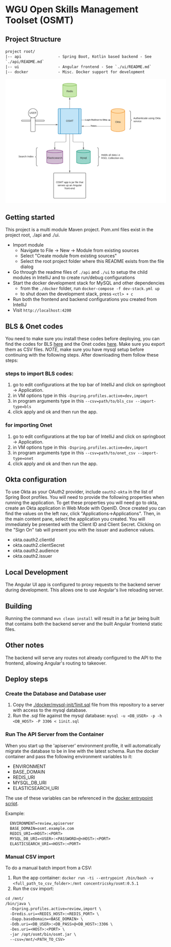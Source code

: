 # WGU Open Skills Management Toolset (OSMT)

## Project Structure
    project root/
    |-- api                - Spring Boot, Kotlin based backend - See `./api/README.md`
    |-- ui                 - Angular frontend - See `./ui/README.md`
    |-- docker             - Misc. Docker support for development


![OSMT architectural overview](./ui/src/assets/Architectural-Diagram1.png)
## Getting started
This project is a multi module Maven project. Pom.xml files exist in the project root, ./api and ./ui.  
  * Import module
      * Navigate to File -> New -> Module from existing sources
      * Select "Create module from existing sources"
      * Select the root project folder where this README exists from the file dialog
  * Go through the readme files of `./api` and `./ui` to setup the child modules in IntelliJ and to create run/debug configurations 
  * Start the docker development stack for MySQL and other dependencies
    * from the `./docker` folder, run `docker-compose -f dev-stack.yml up`
    * to shut down the development stack, press `<ctl> + c`  
  * Run both the frontend and backend configurations you created from IntelliJ
  * Visit `http://localhost:4200`

## BLS & Onet codes
You need to make sure you install these codes before deploying, you can find the codes for BLS [here](https://www.bls.gov/soc/2018/#materials)
and the Onet codes [here](https://www.onetcenter.org/database.html#occ). Make sure you export them as CSV files.
*NOTE*, make sure you have mysql setup before continuing with the following steps. After downloading them follow these steps:
### steps to import BLS codes:
1. go to edit configurations at the top bar of IntelliJ and click on springboot -> Application.
2. in VM options type in this ```-Dspring.profiles.active=dev,import```
3. in program arguments type in this ```--csv=path/to/bls_csv --import-type=bls ```
4. click apply and ok and then run the app.

### for importing Onet
1. go to edit configurations at the top bar of IntelliJ and click on springboot -> Application.
2. in VM options type in this ```-Dspring.profiles.active=dev,import```
3. in program arguments type in this ```--csv=path/to/onet_csv --import-type=onet ```
4. click apply and ok and then run the app.

## Okta configuration
To use Okta as your OAuth2 provider, include `oauth2-okta` in the list of Spring Boot profiles. You will need to provide the
following properties when running the application. To get these properties you will need go to okta, create an
Okta application in Web Mode with OpenID. Once created you can find the values on the left nav, click "Applications->Applications".
Then, in the main content pane, select the application you created. You will immediately be presented with
the Client ID and Client Secret. Clicking on the "Sign On" tab will present you with the issuer and audience values.
 * okta.oauth2.clientId      
 * okta.oauth2.clientSecret
 * okta.oauth2.audience
 * okta.oauth2.issuer
 
## Local Development
The Angular UI app is configured to proxy requests to the backend server during development. This allows one to use Angular's live reloading server.

## Building
Running the command `mvn clean install` will result in a fat jar being built that contains both the backend server and the built Angular frontend static files.

## Other notes
The backend will serve any routes not already configured to the API to the frontend, allowing Angular's routing to takeover. 

## Deploy steps
### Create the Database and Database user
1. Copy the [./docker/mysql-init/1init.sql](docker/mysql-init/1init.sql) file from this repository to a server with access to the mysql database.
1. Run the .sql file against the mysql database: `mysql -u <DB_USER> -p -h <DB_HOST> -P 3306 < 1init.sql`

### Run The API Server from the Container
When you start up the 'apiserver' environment profile, it will automatically migrate the database to be in line with the latest schema.
Run the docker container and pass the following environment variables to it: 
 * ENVIRONMENT
 * BASE_DOMAIN
 * REDIS_URI
 * MYSQL_DB_URI
 * ELASTICSEARCH_URI
 
The use of these variables can be referenced in the [docker entrypoint script](docker/bin/docker_entrypoint.sh).

Example:
  ```
    ENVIRONMENT=review,apiserver
    BASE_DOMAIN=osmt.example.com
    REDIS_URI=<HOST>:<PORT>
    MYSQL_DB_URI=<USER>:<PASSWORD>@<HOST>:<PORT>
    ELASTICSEARCH_URI=<HOST>:<PORT>
  ```

### Manual CSV import

To do a manual batch import from a CSV:
1. Run the app container: `docker run -ti --entrypoint /bin/bash -v <full_path_to_csv_folder>:/mnt concentricsky/osmt:0.5.1`
1. Run the csv import:
```
cd /mnt/
/bin/java \
  -Dspring.profiles.active=review,import \
  -Dredis.uri=<REDIS_HOST>:<REDIS_PORT> \
  -Dapp.baseDomain=<BASE_DOMAIN> \
  -Ddb.uri=<DB_USER>:<DB_PASS>@<DB_HOST>:3306 \
  -Des.uri=<HOST>:<PORT> \
  -jar /opt/osmt/bin/osmt.jar \
  --csv=/mnt/<PATH_TO_CSV>
```

